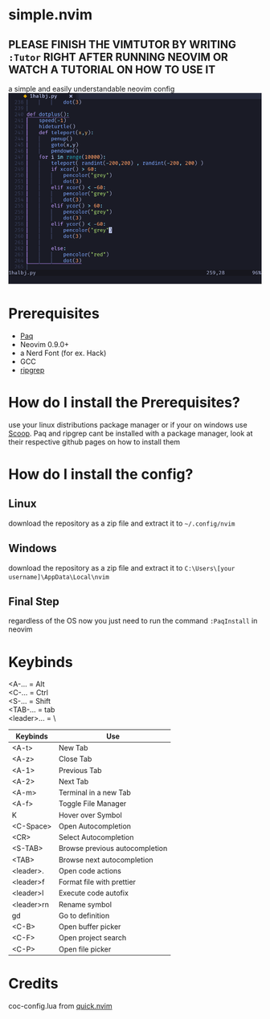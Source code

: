 # simple.nvim
## PLEASE FINISH THE VIMTUTOR BY WRITING `:Tutor` RIGHT AFTER RUNNING NEOVIM OR WATCH A TUTORIAL ON HOW TO USE IT 

a simple and easily understandable neovim config
![](https://github.com/devmachine1/simple.nvim/blob/f9bc3d3ab42d0e6033bfcfe3473f6a22abb2ec3b/example.png)

# Prerequisites
* [Paq](https://github.com/savq/paq-nvim)
* Neovim 0.9.0+
* a Nerd Font (for ex. Hack)
* GCC
* [ripgrep](https://github.com/BurntSushi/ripgrep)

# How do I install the Prerequisites?

use your linux distributions package manager or if your on windows use [Scoop](https://scoop.sh).
Paq and ripgrep cant be installed with a package manager, look at their respective github pages on how to install them

# How do I install the config?

## Linux

download the repository as a zip file and extract it to `~/.config/nvim`

## Windows

download the repository as a zip file and extract it to `C:\Users\[your username]\AppData\Local\nvim`

## Final Step

regardless of the OS now you just need to run the command `:PaqInstall` in neovim

# Keybinds

<A-... = Alt \
<C-... = Ctrl \
<S-... = Shift \
<TAB-... = tab \
\<leader\>... = \ 

| Keybinds  	| Use                   	|
|-----------	|-----------------------	|
| \<A-t\>     	| New Tab               	|
| \<A-z\>     	| Close Tab             	|
| \<A-1\>     	| Previous Tab          	|
| \<A-2\>     	| Next Tab              	|
| \<A-m\>     	| Terminal in a new Tab 	|
| \<A-f\>     	| Toggle File Manager   	|
| K         	| Hover over Symbol     	|
| \<C-Space\> 	| Open Autocompletion   	|
| \<CR\>      	| Select Autocompletion 	|
| \<S-TAB\>    | Browse previous autocompletion |
| \<TAB\>      | Browse next autocompletion     |
| \<leader\>.  | Open code actions              |
| \<leader\>f  | Format file with prettier      |
| \<leader\>l  | Execute code autofix           |
| \<leader\>rn | Rename symbol                  |
| gd           | Go to definition               |
| \<C-B\>      | Open buffer picker             |
| \<C-F\>      | Open project search            |
| \<C-P\>      | Open file picker               |

# Credits
coc-config.lua from [quick.nvim](https://github.com/albingroen/quick.nvim/blob/main/lua/coc-config.lua)
